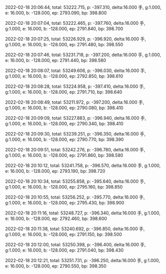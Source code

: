 2022-02-18 20:06:44, total: 53222.715, p: -397.310, delta:16.000 手, g:1.000, e: 16.000, b: -128.000, ep: 2793.090, bp: 398.800

2022-02-18 20:07:04, total: 53222.465, p: -397.760, delta:16.000 手, g:1.000, e: 16.000, b: -128.000, ep: 2791.840, bp: 398.700

2022-02-18 20:07:25, total: 53226.929, p: -396.920, delta:16.000 手, g:1.000, e: 16.000, b: -128.000, ep: 2791.480, bp: 398.550

2022-02-18 20:07:46, total: 53231.718, p: -397.200, delta:16.000 手, g:1.000, e: 16.000, b: -128.000, ep: 2791.440, bp: 398.580

2022-02-18 20:08:07, total: 53249.606, p: -396.030, delta:16.000 手, g:1.000, e: 16.000, b: -128.000, ep: 2792.850, bp: 398.610

2022-02-18 20:08:28, total: 53224.958, p: -397.410, delta:16.000 手, g:1.000, e: 16.000, b: -128.000, ep: 2791.710, bp: 398.640

2022-02-18 20:08:49, total: 53211.972, p: -397.200, delta:16.000 手, g:1.000, e: 16.000, b: -128.000, ep: 2790.080, bp: 398.410

2022-02-18 20:09:09, total: 53227.883, p: -396.940, delta:16.000 手, g:1.000, e: 16.000, b: -128.000, ep: 2790.340, bp: 398.410

2022-02-18 20:09:30, total: 53239.251, p: -396.350, delta:16.000 手, g:1.000, e: 16.000, b: -128.000, ep: 2790.770, bp: 398.390

2022-02-18 20:09:51, total: 53242.276, p: -396.780, delta:16.000 手, g:1.000, e: 16.000, b: -128.000, ep: 2791.860, bp: 398.580

2022-02-18 20:10:12, total: 53241.758, p: -396.570, delta:16.000 手, g:1.000, e: 16.000, b: -128.000, ep: 2793.190, bp: 398.720

2022-02-18 20:10:34, total: 53255.858, p: -395.640, delta:16.000 手, g:1.000, e: 16.000, b: -128.000, ep: 2795.160, bp: 398.850

2022-02-18 20:10:55, total: 53256.252, p: -395.770, delta:16.000 手, g:1.000, e: 16.000, b: -128.000, ep: 2795.430, bp: 398.900

2022-02-18 20:11:16, total: 53248.727, p: -396.340, delta:16.000 手, g:1.000, e: 16.000, b: -128.000, ep: 2792.460, bp: 398.600

2022-02-18 20:11:38, total: 53240.692, p: -396.850, delta:16.000 手, g:1.000, e: 16.000, b: -128.000, ep: 2791.150, bp: 398.500

2022-02-18 20:12:00, total: 53250.398, p: -396.400, delta:16.000 手, g:1.000, e: 16.000, b: -128.000, ep: 2791.040, bp: 398.430

2022-02-18 20:12:21, total: 53251.731, p: -396.250, delta:16.000 手, g:1.000, e: 16.000, b: -128.000, ep: 2790.550, bp: 398.350